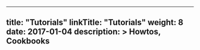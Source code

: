 
---
title: "Tutorials"
linkTitle: "Tutorials"
weight: 8
date: 2017-01-04
description: >
  Howtos, Cookbooks 
---
